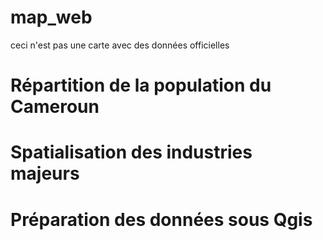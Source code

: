 # map_web
ceci n'est pas une carte avec des données officielles
# Répartition de la population du Cameroun
# Spatialisation des industries majeurs 
# Préparation des données sous Qgis 
